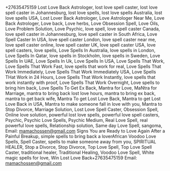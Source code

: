 +27635475159 Lost Love Back Astrologer, lost love spell caster, lost love spell caster in Johannesburg, lost love spells, lost love spells Australia, lost love spells USA, Lost Lover Back Astrologer,  Love Astrologer Near Me, Love Back Astrologer, Love back, Love herbs, Love Obsession Spell, Love Oils, Love Problem Solution, Love Psychic, love spell, love spell caster Canada, love spell caster in Johannesburg, love spell caster in South Africa, Love Spell Caster In USA, love spell caster London, love spell caster near me, love spell caster online, love spell caster UK, love spell caster USA, love spell casters, love spells, Love Spells In Australia, love spells in London, Love Spells In Qatar, love spells in Stockholm, love spells in Sweden, Love Spells In UAE, Love Spells In Uk,   Love Spells In USA, Love Spells That Work, Love Spells That Work Fast, love spells that work for real, Love Spells That Work Immediately, Love Spells That Work Immediately USA, Love Spells THat Work in 24 Hours, Love Spells That Work Instantly, love spells that work instantly with proof, Love Spells That Work Overnight, Love spells to bring him back, Love Spells To Get Ex Back, Mantra for Love, MaNtra for Marriage, mantra to bring back lost love  hours, mantra to bring ex back, mantra to get back wife, Mantra To get Lost Love Back, Mantra to get Lost Love Back in USA, Mantra to make someone fall in love with you, Mantra to Stop Divorce, Marriage Solution,  Lost Love Spell Caster, Obsession Spell, Online love solution, powerful lost love spells, powerful love spell casters, Psychic, Psychic Love Spells, Psychic Medium, Real Love Spell, real powerful love spells, Relationship solution, Same day Love Spell, sangoma, Email: mamachossen@gmail.com Signs You are Ready to Love Again After a Painful Breakup, simple spells to bring back a loverAfrican Voodoo Love Spells, Spell Caster, spells to make someone away from you, SPIRITUAL HEALER, Stop a Divorce, Stop Divorce, Top Love Spell, Top Love Spell Caster, traditional healer, Traditional Healing, Voodoo Love Spell, White magic spells for love, Win Lost Love Back+27635475159 Email: mamachossen@gmail.com
